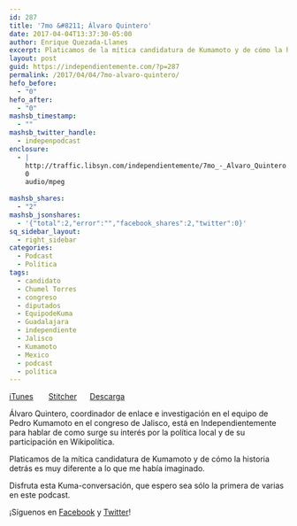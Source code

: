 ```yaml
---
id: 287
title: '7mo &#8211; Álvaro Quintero'
date: 2017-04-04T13:37:30-05:00
author: Enrique Quezada-Llanes
excerpt: Platicamos de la mítica candidatura de Kumamoto y de cómo la historia detrás es muy diferente a lo que me había imaginado.
layout: post
guid: https://independientemente.com/?p=287
permalink: /2017/04/04/7mo-alvaro-quintero/
hefo_before:
  - "0"
hefo_after:
  - "0"
mashsb_timestamp:
  - ""
mashsb_twitter_handle:
  - indepenpodcast
enclosure:
  - |
    http://traffic.libsyn.com/independientemente/7mo_-_Alvaro_Quintero.mp3
    0
    audio/mpeg
    
mashsb_shares:
  - "2"
mashsb_jsonshares:
  - '{"total":2,"error":"","facebook_shares":2,"twitter":0}'
sq_sidebar_layout:
  - right_sidebar
categories:
  - Podcast
  - Política
tags:
  - candidato
  - Chumel Torres
  - congreso
  - diputados
  - EquipodeKuma
  - Guadalajara
  - independiente
  - Jalisco
  - Kumamoto
  - Mexico
  - podcast
  - política
---
```

[iTunes](https://itunes.apple.com/us/podcast/independientemente/id1205770233?mt=2#episodeGuid=1f48901bd2ead52af65450be5f1e6c11)       [Stitcher](http://www.stitcher.com/s?eid=49652275&refid=stpr)      [Descarga](http://traffic.libsyn.com/independientemente/7mo_-_Alvaro_Quintero.mp3)

Álvaro Quintero, coordinador de enlace e investigación en el equipo de Pedro Kumamoto en el congreso de Jalisco, está en Independientemente para hablar de como surge su interés por la política local y de su participación en Wikipolítica.

Platicamos de la mítica candidatura de Kumamoto y de cómo la historia detrás es muy diferente a lo que me había imaginado.

Disfruta esta Kuma-conversación, que espero sea sólo la primera de varias en este podcast.

¡Síguenos en [Facebook](https://facebook.com/indpndntmente) y [Twitter](https://twitter.com/indepenpodcast)!